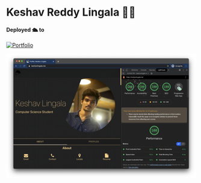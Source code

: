 # Keshav Reddy Lingala 👨‍💻

#### Deployed 🛳 to
[![Portfolio](https://img.shields.io/badge/open-keshavlingala-gold)](https://keshavlingala.me)

![Lighthouse Audits](src/content/images/audits.png)